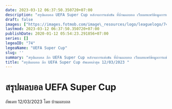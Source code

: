 ```yaml
---
date: 2023-03-12 06:37:50.350720+07:00
description: "สรุปผลบอล UEFA Super Cup หลังจบการแข่งขัน ที่บ้านผลบอล เว็บเผยแพร่ข้อมูลการแข่งขันฟุตบอลที่เชื่อถือได้ และ อัพเดทไวที่สุด"
draft: false
images: ["https://images.fotmob.com/image\_resources/logo/leaguelogo/74.png"]
lastmod: 2023-03-12 06:37:50.350720+07:00
publishDate: 2020-01-12 05:54:23.291856+07:00
series: []
legeaID: "74"
legeaName: "UEFA Super Cup"
slug: ''
summary: "สรุปผลบอล ลีก UEFA Super Cup หลังจบการแข่งขัน ที่บ้านผลบอล เว็บเผยแพร่ข้อมูลการแข่งขันฟุตบอลที่เชื่อถือได้ และ อัพเดทไวที่สุด"
title: "สรุปผลบอล ลีก UEFA Super Cup อัพเดทล่าสุด 12/03/2023 "
---
```


# สรุปผลบอล UEFA Super Cup
อัพเดท 12/03/2023 โดย บ้านผลบอล

